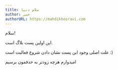 ```yaml
---
title: سلام دنیا
author: خسی
authorURL: https://mahdikhosravi.com
---
```


سلام!

این اولین پست بلاگ است.

علت اصلی وجود این پست نشان دادن شروع فعالیت است :)

امیدوارم هرچه زودتر به حدفمون برسیم
